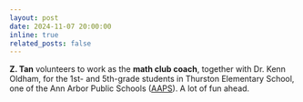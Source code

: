 ```yaml
---
layout: post
date: 2024-11-07 20:00:00
inline: true
related_posts: false
---
```


**Z. Tan** volunteers to work as the **math club coach**, together with Dr. Kenn Oldham, for the 1st- and 5th-grade students in Thurston Elementary School, one of the Ann Arbor Public Schools (<a href="https://www.a2schools.org/">AAPS</a>). A lot of fun ahead.
